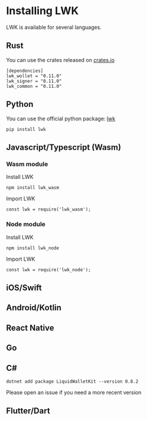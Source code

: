 # Installing LWK

LWK is available for several languages.

## Rust
You can use the crates released on [crates.io](https://crates.io)

```rust,ignore
[dependencies]
lwk_wollet = "0.11.0"
lwk_signer = "0.11.0"
lwk_common = "0.11.0"
```

## Python
You can use the official python package: [lwk](https://pypi.org/project/lwk/)

```shell,ignore
pip install lwk
```


## Javascript/Typescript (Wasm)

### Wasm module

Install LWK
```shell,ignore
npm install lwk_wasm
```

Import LWK
```typescript,ignore
const lwk = require('lwk_wasm');
```

### Node module

Install LWK
```shell,ignore
npm install lwk_node
```

Import LWK
```typescript,ignore
const lwk = require('lwk_node');
```

## iOS/Swift

## Android/Kotlin

## React Native

## Go

## C#

```shell,ignore
dotnet add package LiquidWalletKit --version 0.8.2
```

Please open an issue if you need a more recent version

## Flutter/Dart
